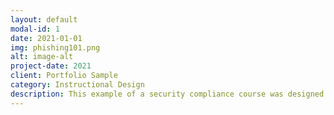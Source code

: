 ```yaml
---
layout: default
modal-id: 1
date: 2021-01-01
img: phishing101.png
alt: image-alt
project-date: 2021
client: Portfolio Sample
category: Instructional Design
description: This example of a security compliance course was designed in Articulate 360 (specifically using Rise 360) using Successive Approximation Model (SAM) principles because it is more Agile in design and development than traditional ADDIE methods. <a href="/Phishing101">Try out this sample course.</a>
---
```

